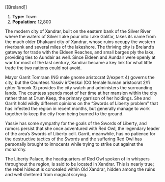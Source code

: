 [[Breland]]
1. **Type:** Town
2. **Population:** 12,800

The modern city of Xandrar, built on the eastern bank of the Silver River where the waters of Silver Lake pour into Lake Galifar, takes its name from the much older Dhakaani city of Xandrar, whose ruins occupy the western riverbank and several miles of the lakeshore. The thriving city is Breland’s gateway for trade with the Eldeen Reaches, and small barges ply the lake, providing ties to Aundair as well. Since Eldeen and Aundair were openly at war for most of the last century, Xandrar became a key link for what little trade the two nations could not avoid.

Mayor Garrit Tomraan (NG male gnome aristocrat 2/expert 4) governs the city, but the Countess Yassiv ir’Oeskai (CG female human aristocrat 2/fi ghter 1/monk 3) provides the city watch and administers the surrounding lands. The countess spends most of her time at her mansion within the city rather than at Drum Keep, the primary garrison of her holdings. She and Garrit hold wildly different opinions on the “Swords of Liberty problem” that has infested the region in recent months, but generally manage to work together to keep the city from being burned to the ground.

Yassiv has some sympathy for the goals of the Swords of Liberty, and rumors persist that she once adventured with Red Owl, the legendary leader of the area’s Swords of Liberty cell. Garrit, meanwhile, has no patience for the destructive tactics of the Swords and the suffering Red Owl has personally brought to innocents while trying to strike out against the monarchy.

The Liberty Palace, the headquarters of Red Owl spoken of in whispers throughout the region, is said to be located in Xandrar. This is nearly true; the rebel hideout is concealed within Old Xandrar, hidden among the ruins and well sheltered from magical scrying.